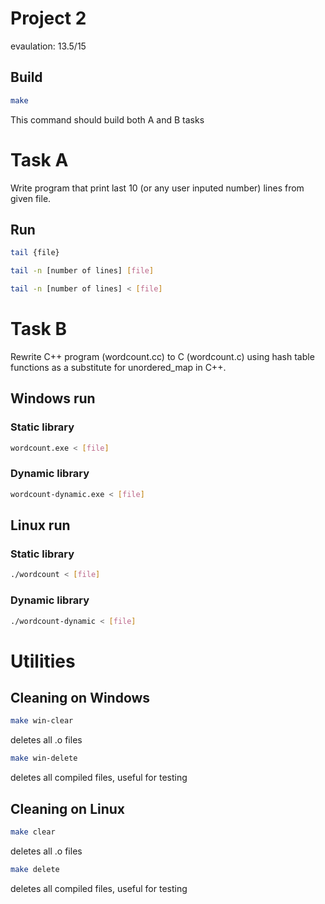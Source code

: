 # Project 2

evaulation: 13.5/15

## Build
```bash
make
```
This command should build both A and B tasks

# Task A

Write program that print last 10 (or any user inputed number) lines from given file.

## Run
```bash
tail {file}

tail -n [number of lines] [file]

tail -n [number of lines] < [file]
```

# Task B

Rewrite C++ program (wordcount.cc) to C (wordcount.c) using hash table functions as a substitute for unordered_map in C++.

## Windows run

### Static library
```bash
wordcount.exe < [file]
```

### Dynamic library
```bash
wordcount-dynamic.exe < [file]
```

## Linux run

### Static library
```bash
./wordcount < [file]
```

### Dynamic library
```bash
./wordcount-dynamic < [file]
```

# Utilities

## Cleaning on Windows
```bash
make win-clear
```
deletes all .o files

```bash
make win-delete
```
deletes all compiled files, useful for testing

## Cleaning on Linux
```bash
make clear
```
deletes all .o files

```bash
make delete
```
deletes all compiled files, useful for testing

